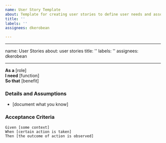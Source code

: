 ```yaml
---
name: User Story Template
about: Template for creating user stories to define user needs and associated benefits
title: ''
labels: ''
assignees: dkerobean

---
```


---
name: User Stories
about: user stories
title: ''
labels: ''
assignees: dkerobean

---

**As a** [role]  
 **I need** [function]  
 **So that** [benefit]  
   
 ### Details and Assumptions
 * [document what you know]
   
 ### Acceptance Criteria  
   
 ```gherkin
 Given [some context]
 When [certain action is taken]
 Then [the outcome of action is observed]
 ```
